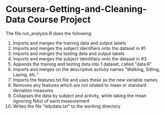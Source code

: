 # Coursera-Getting-and-Cleaning-Data Course Project

The file run_analysis.R does the following:

1. Imports and merges the training data and output labels
2. Imports and merges the subject identifiers onto the dataset in #1
3. Imports and merges the testing data and output labels
4. Imports and merges the subject identifiers onto the dataset in #3
5. Appends the training and testing data into 1 dataset, called "data.R"
6. Imports and merges on the descriptive activity names "Walking, Sitting, Laying, etc."
7. Imports the features.txt file and uses these as the new variable names
8. Removes any features which are not related to mean or standard deviation measures
9. Collapses the data by subject and activity, while taking the mean (ignoring NAs) of each measurement
10. Writes the file "tidydata.txt" to the working directory
